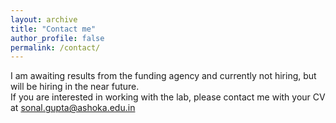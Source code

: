 ```yaml
---
layout: archive
title: "Contact me"
author_profile: false
permalink: /contact/
---
```


I am awaiting results from the funding agency and currently not hiring, but will be hiring in the near future. <br>
If you are interested in working with the lab, please contact me with your CV at sonal.gupta@ashoka.edu.in
